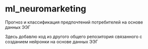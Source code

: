 # ml_neuromarketing
Прогноз и классификация предпочтений потребителей на основе данных ЭЭГ  

Здесь добавлю код из другого общего репозитория связанного с созданием нейронки на основе данных ЭЭГ
